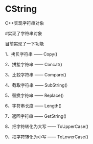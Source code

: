 # CString
C++实现字符串对象

#实现了字符串对象

目前实现了一下功能

1、拷贝字符串 —— Copy()

2、拼接字符串 —— Concat()

3、比较字符串 —— Compare()

4、截取字符串 —— SubString()

5、替换字符串 —— Replace()

6、字符串长度 —— Length()

7、返回字符串 —— GetString()

8、把字符转化为大写 —— ToUpperCase()

9、把字符转化为小写 —— ToLowerCase()
